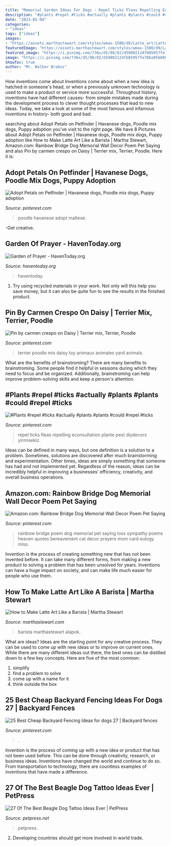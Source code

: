 ```yaml
---
title: "Memorial Garden Ideas For Dogs : Repel Ticks Fleas Repelling Econsultation Plante Pest Diydecors Yirmisekiz"
description: "#plants #repel #ticks #actually #plants #plants #could #repel #ticks"
date: "2023-02-04"
categories:
- "ideas"
tags: ["ideas"]
images:
- "https://assets.marthastewart.com/styles/wmax-1500/d9/Latte_art/Latte_art_5.JPG?itok=vwNILKj0"
featuredImage: "https://assets.marthastewart.com/styles/wmax-1500/d9/Latte_art/Latte_art_5.JPG?itok=vwNILKj0"
featured_image: "https://i.pinimg.com/736x/d5/98/02/d59802124fb05957fe78ba95b800daaa.jpg"
image: "https://i.pinimg.com/736x/d5/98/02/d59802124fb05957fe78ba95b800daaa.jpg"
ShowToc: true
author: "Mr. Walker Brakus"
---
```



How inventions come about
Inventions come about when a new idea is hatched in someone's head, or when a previously unknown technology is used to make a product or service more successful. Throughout history, inventions have had different causes- from simple mistakes made during the development process to clever thought processes that lead to new ideas. Today, we take a look at some of the most famous and infamous inventions in history- both good and bad.

	

		
searching about Adopt Petals on Petfinder | Havanese dogs, Poodle mix dogs, Puppy adoption you've visit to the right page. We have 8 Pictures about Adopt Petals on Petfinder | Havanese dogs, Poodle mix dogs, Puppy adoption like How to Make Latte Art Like a Barista | Martha Stewart, Amazon.com: Rainbow Bridge Dog Memorial Wall Decor Poem Pet Saying and also Pin by carmen crespo on Daisy | Terrier mix, Terrier, Poodle. Here it is:
		
    
## Adopt Petals On Petfinder | Havanese Dogs, Poodle Mix Dogs, Puppy Adoption

<img loading=lazy src="https://i.pinimg.com/736x/43/61/e8/4361e8977099ea0465571b406490701f.jpg" onerror="this.onerror=null;this.src='https://tse2.mm.bing.net/th?id=OIP.b4e-AAgFbAaNKMHaf03JPwHaJ7&amp;pid=15.1';" alt="Adopt Petals on Petfinder | Havanese dogs, Poodle mix dogs, Puppy adoption">

_Source: pinterest.com_

>poodle havanese adopt maltese. 

	

-Get creative.

    
## Garden Of Prayer - HavenToday.org

<img loading=lazy src="https://haventoday.org/wp-content/uploads/2020/04/Anchor04222020-3.jpg" onerror="this.onerror=null;this.src='https://tse1.mm.bing.net/th?id=OIP.G9QwSyDQjB9LwufVoAVj2AHaD3&amp;pid=15.1';" alt="Garden of Prayer - HavenToday.org">

_Source: haventoday.org_

>haventoday. 

	

1) Try using recycled materials in your work. Not only will this help you save money, but it can also be quite fun to see the results in the finished product.

    
## Pin By Carmen Crespo On Daisy | Terrier Mix, Terrier, Poodle

<img loading=lazy src="https://i.pinimg.com/736x/8f/f8/d3/8ff8d3a396a70c14d72364677cacfdbb.jpg" onerror="this.onerror=null;this.src='https://tse1.mm.bing.net/th?id=OIP.ms3bT1HGm_PFp_sffZ7MFgHaJ3&amp;pid=15.1';" alt="Pin by carmen crespo on Daisy | Terrier mix, Terrier, Poodle">

_Source: pinterest.com_

>terrier poodle mix daisy toy animaux animales yard animals. 

	

What are the benefits of brainstroming?
There are many benefits to brainstroming. Some people find it helpful in sessions during which they need to focus and be organized. Additionally, brainstroming can help improve problem-solving skills and keep a person's attention.

    
## #Plants #repel #ticks #actually #plants #plants #could #repel #ticks

<img loading=lazy src="https://i.pinimg.com/736x/54/f6/00/54f600f498d06ab9028c49fb31df3754.jpg" onerror="this.onerror=null;this.src='https://tse2.mm.bing.net/th?id=OIP.L7kSGEajiYnBIuewNdWlqgHaLG&amp;pid=15.1';" alt="#Plants #repel #ticks #actually #plants #plants #could #repel #ticks">

_Source: pinterest.com_

>repel ticks fleas repelling econsultation plante pest diydecors yirmisekiz. 

	

Ideas can be defined in many ways, but one definition is a solution to a problem. Sometimes, solutions are discovered after much brainstorming and experimentation. Other times, ideas are simply something that someone has had and not implemented yet. Regardless of the reason, ideas can be incredibly helpful in improving a businesses' efficiency, creativity, and overall business operations.

    
## Amazon.com: Rainbow Bridge Dog Memorial Wall Decor Poem Pet Saying

<img loading=lazy src="https://i.pinimg.com/736x/03/30/df/0330df49ef4557f6c3ac9aef26192d37--dog-memorial-rainbow-bridge.jpg" onerror="this.onerror=null;this.src='https://tse4.mm.bing.net/th?id=OIP.Gm5qGrSxY-ibY13OOMlPzQAAAA&amp;pid=15.1';" alt="Amazon.com: Rainbow Bridge Dog Memorial Wall Decor Poem Pet Saying">

_Source: pinterest.com_

>rainbow bridge poem dog memorial pet saying loss sympathy poems heaven quotes bereavement cat decor prayers mom card eulogy miss. 

	

Invention is the process of creating something new that has not been invented before. It can take many different forms, from making a new product to solving a problem that has been unsolved for years. Inventions can have a huge impact on society, and can make life much easier for people who use them.

    
## How To Make Latte Art Like A Barista | Martha Stewart

<img loading=lazy src="https://assets.marthastewart.com/styles/wmax-1500/d9/Latte_art/Latte_art_5.JPG?itok=vwNILKj0" onerror="this.onerror=null;this.src='https://tse4.mm.bing.net/th?id=OIP.BGHzCBzr3SKxK0XNw5970gHaKh&amp;pid=15.1';" alt="How to Make Latte Art Like a Barista | Martha Stewart">

_Source: marthastewart.com_

>barista marthastewart alapok. 

	

What are ideas?
Ideas are the starting point for any creative process. They can be used to come up with new ideas or to improve on current ones. While there are many different ideas out there, the best ones can be distilled down to a few key concepts. Here are five of the most common:
1. simplify
2. find a problem to solve
3. come up with a name for it
4. think outside the box

    
## 25 Best Cheap Backyard Fencing Ideas For Dogs 27 | Backyard Fences

<img loading=lazy src="https://i.pinimg.com/736x/d5/98/02/d59802124fb05957fe78ba95b800daaa.jpg" onerror="this.onerror=null;this.src='https://tse4.mm.bing.net/th?id=OIP.fn_6rD0zWyxaau4nH_2WsgHaLF&amp;pid=15.1';" alt="25 Best Cheap Backyard Fencing Ideas for dogs 27 | Backyard fences">

_Source: pinterest.com_

>. 

	

Invention is the process of coming up with a new idea or product that has not been used before. This can be done through creativity, research, or business ideas. Inventions have changed the world and continue to do so. From transportation to technology, there are countless examples of inventions that have made a difference.

    
## 27 Of The Best Beagle Dog Tattoo Ideas Ever | PetPress

<img loading=lazy src="https://petpress.net/wp-content/uploads/2020/02/snoopy-tattoo-missing-you.jpg" onerror="this.onerror=null;this.src='https://tse1.mm.bing.net/th?id=OIP.MKEZnOg8X3XQf891Gdr_RQHaHa&amp;pid=15.1';" alt="27 Of The Best Beagle Dog Tattoo Ideas Ever | PetPress">

_Source: petpress.net_

>petpress. 

	

2. Developing countries should get more involved in world trade.

